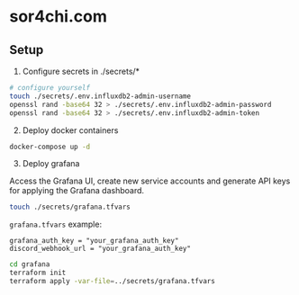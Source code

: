 # sor4chi.com

## Setup

1. Configure secrets in ./secrets/\*

```bash
# configure yourself
touch ./secrets/.env.influxdb2-admin-username
openssl rand -base64 32 > ./secrets/.env.influxdb2-admin-password
openssl rand -base64 32 > ./secrets/.env.influxdb2-admin-token
```

2. Deploy docker containers

```bash
docker-compose up -d
```

3. Deploy grafana

Access the Grafana UI, create new service accounts and generate API keys for applying the Grafana dashboard.

```bash
touch ./secrets/grafana.tfvars
```

`grafana.tfvars` example:

```hcl
grafana_auth_key = "your_grafana_auth_key"
discord_webhook_url = "your_grafana_auth_key"
```

```bash
cd grafana
terraform init
terraform apply -var-file=../secrets/grafana.tfvars
```
